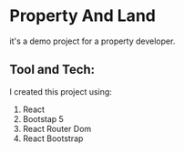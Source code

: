 # Property And Land
it's a demo project for a property developer.

## Tool and Tech:
I created this project using:
1. React
2. Bootstap 5
3. React Router Dom
4. React Bootstrap

